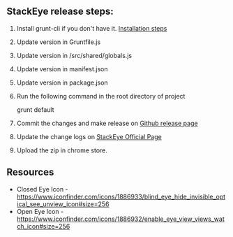 StackEye release steps:
-----------------------
 1. Install grunt-cli if you don't have it. [Installation steps](http://gruntjs.com/getting-started)
 2. Update version in Gruntfile.js
 3. Update version in /src/shared/globals.js
 4. Update version in manifest.json
 5. Update version in package.json
 6. Run the following command in the root directory of project

     grunt default

 7. Commit the changes and make release on [Github release page](https://github.com/sachinjain024/stackeye/releases)
 8. Update the change logs on [StackEye Official Page](http://blunderboy.github.io/stackeye/index.html#changelogs)
 9. Upload the zip in chrome store.

## Resources
- Closed Eye Icon - https://www.iconfinder.com/icons/1886933/blind_eye_hide_invisible_optical_see_unview_icon#size=256
- Open Eye Icon - https://www.iconfinder.com/icons/1886932/enable_eye_view_views_watch_icon#size=256
